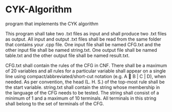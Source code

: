 # CYK-Algorithm
program that implements the CYK algorithm

This program shall take two .txt files as input and shall produce two .txt files as output. All input and output .txt files shall be read from the same folder that contains your .cpp file. One input file shall be named CFG.txt and the other input file shall be named string.txt. One output file shall be named table.txt and the other output file shall be named result.txt.

CFG.txt shall contain the rules of the CFG in CNF. There shall be a maximum of 20 variables and all rules for a particular variable shall appear on a single line using compact/abbreviated/short-cut notation (e.g. A  B | C | D), when needed. As per convention, the head (L. H. S.) of the top-most rule shall be the start variable. string.txt shall contain the string whose membership in the language of the CFG needs to be tested. The string shall consist of a minimum of 1 and a maximum of 10 terminals. All terminals in this string shall belong to the set of terminals of the CFG. 
